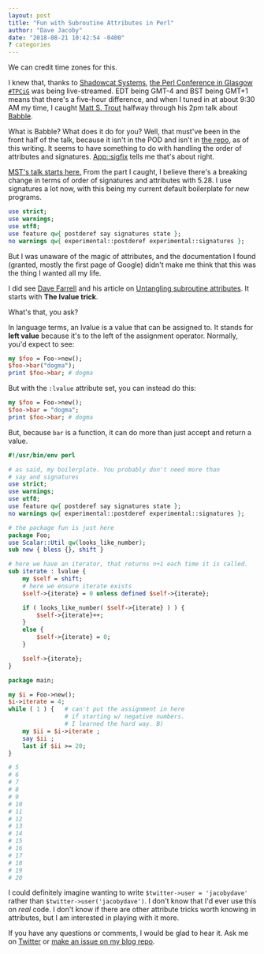 ```yaml
---
layout: post
title: "Fun with Subroutine Attributes in Perl"
author: "Dave Jacoby"
date: "2018-08-21 10:42:54 -0400"
? categories
---
```


We can credit time zones for this.

I knew that, thanks to [Shadowcat Systems](https://shadow.cat/), [the Perl Conference in Glasgow `#TPCiG`](http://act.perlconference.org/tpc-2018-glasgow/) was being live-streamed. EDT being GMT-4 and BST being GMT+1 means that there's a five-hour difference, and when I tuned in at about 9:30 AM my time, I caught [Matt S. Trout](https://twitter.com/shadowcat_mst) halfway through his 2pm talk about [Babble](https://metacpan.org/pod/Babble).

What is Babble? What does it do for you? Well, that must've been in the front half of the talk, because it isn't in the POD and isn't in [the repo](https://github.com/shadow-dot-cat/Babble/), as of this writing. It seems to have something to do with handling the order of attributes and signatures. [App::sigfix](https://metacpan.org/pod/App::sigfix) tells me that's about right.

[MST's talk starts here.](https://youtu.be/Y3TH8dJhEwE?t=5h17m44s) From the part I caught, I believe there's a breaking change in terms of order of signatures and attributes with 5.28. I use signatures a lot now, with this being my current default boilerplate for new programs.

```perl
use strict;
use warnings;
use utf8;
use feature qw{ postderef say signatures state };
no warnings qw{ experimental::postderef experimental::signatures };
```

But I was unaware of the magic of attributes, and the documentation I found (granted, mostly the first page of Google) didn't make me think that this was the thing I wanted all my life.

I did see [Dave Farrell](https://twitter.com/perltricks/) and his article on [Untangling subroutine attributes](https://www.perl.com/article/untangling-subroutine-attributes/). It starts with **The lvalue trick**.

What's that, you ask?

In language terms, an lvalue is a value that can be assigned to. It stands for **left value** because it's to the left of the assignment operator. Normally, you'd expect to see:

```perl
my $foo = Foo->new();
$foo->bar("dogma");
print $foo->bar; # dogma
```

But with the `:lvalue` attribute set, you can instead do this:

```perl
my $foo = Foo->new();
$foo->bar = "dogma";
print $foo->bar; # dogma
```

But, because `bar` is a function, it can do more than just accept and return a value.

```perl
#!/usr/bin/env perl

# as said, my boilerplate. You probably don't need more than
# say and signatures
use strict;
use warnings;
use utf8;
use feature qw{ postderef say signatures state };
no warnings qw{ experimental::postderef experimental::signatures };

# the package fun is just here
package Foo;
use Scalar::Util qw(looks_like_number);
sub new { bless {}, shift }

# here we have an iterator, that returns n+1 each time it is called.
sub iterate : lvalue {
    my $self = shift;
    # here we ensure iterate exists
    $self->{iterate} = 0 unless defined $self->{iterate};

    if ( looks_like_number( $self->{iterate} ) ) {
        $self->{iterate}++;
    }
    else {
        $self->{iterate} = 0;
    }

    $self->{iterate};
}

package main;

my $i = Foo->new();
$i->iterate = 4;
while ( 1 ) {   # can't put the assignment in here
                # if starting w/ negative numbers.
                # I learned the hard way. B)
    my $ii = $i->iterate ;
    say $ii ;
    last if $ii >= 20;
}

# 5
# 6
# 7
# 8
# 9
# 10
# 11
# 12
# 13
# 14
# 15
# 16
# 17
# 18
# 19
# 20
```

I could definitely imagine wanting to write `$twitter->user = 'jacobydave'` rather than `$twitter->user('jacobydave')`. I don't know that I'd ever use this on _real_ code. I don't know if there are other attribute tricks worth knowing in attributes, but I am interested in playing with it more.

If you have any questions or comments, I would be glad to hear it. Ask me on [Twitter](https://twitter.com/jacobydave) or [make an issue on my blog repo](https://github.com/jacoby/jacoby.github.io).
